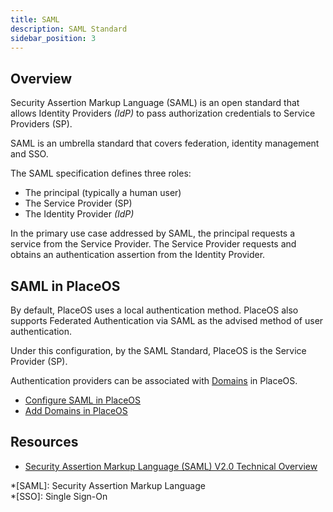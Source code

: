 ```yaml
---
title: SAML
description: SAML Standard
sidebar_position: 3
---
```


## Overview

Security Assertion Markup Language (SAML) is an open standard that allows Identity Providers <i>(IdP)</i> to pass authorization credentials to Service Providers (SP).

SAML is an umbrella standard that covers federation, identity management and SSO.

The SAML specification defines three roles: 
- The principal (typically a human user) 
- The Service Provider (SP) 
- The Identity Provider <i>(IdP)</i> 

In the primary use case addressed by SAML, the principal requests a service from the Service Provider.
The Service Provider requests and obtains an authentication assertion from the Identity Provider.

## SAML in PlaceOS

By default, PlaceOS uses a local authentication method.
PlaceOS also supports Federated Authentication via SAML as the advised method of user authentication.

Under this configuration, by the SAML Standard, PlaceOS is the Service Provider (SP).

Authentication providers can be associated with [Domains](../../how-to/add-domain.md) in PlaceOS.

- [Configure SAML in PlaceOS](../../how-to/configure-saml.md)
- [Add Domains in PlaceOS](../../how-to/add-domain.md)

## Resources

- [Security Assertion Markup Language (SAML) V2.0 Technical Overview](http://docs.oasis-open.org/security/saml/Post2.0/sstc-saml-tech-overview-2.0.html)


*[SAML]: Security Assertion Markup Language  
*[SSO]: Single Sign-On